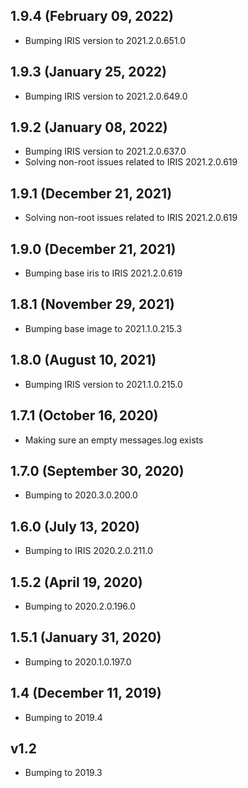 ## 1.9.4 (February 09, 2022)
  - Bumping IRIS version to 2021.2.0.651.0

## 1.9.3 (January 25, 2022)
  - Bumping IRIS version to 2021.2.0.649.0

## 1.9.2 (January 08, 2022)
  - Bumping IRIS version to 2021.2.0.637.0
  - Solving non-root issues related to IRIS 2021.2.0.619

## 1.9.1 (December 21, 2021)
  - Solving non-root issues related to IRIS 2021.2.0.619

## 1.9.0 (December 21, 2021)
  - Bumping base iris to IRIS 2021.2.0.619

## 1.8.1 (November 29, 2021)
  - Bumping base image to 2021.1.0.215.3

## 1.8.0 (August 10, 2021)
  - Bumping IRIS version to 2021.1.0.215.0

## 1.7.1 (October 16, 2020)
  - Making sure an empty messages.log exists

## 1.7.0 (September 30, 2020)
- Bumping to 2020.3.0.200.0

## 1.6.0 (July 13, 2020)
- Bumping to IRIS 2020.2.0.211.0

## 1.5.2 (April 19, 2020)
  - Bumping to 2020.2.0.196.0

## 1.5.1 (January 31, 2020)
- Bumping to 2020.1.0.197.0

## 1.4 (December 11, 2019)
- Bumping to 2019.4

## v1.2 
- Bumping to 2019.3


